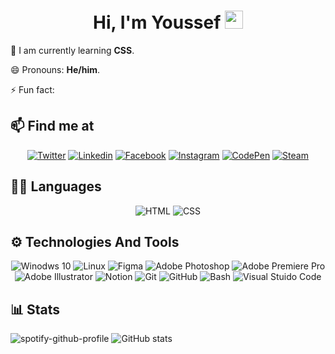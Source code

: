 <div >
<h1 align="center">Hi, I'm Youssef <img src="https://github.com/TheDudeThatCode/TheDudeThatCode/blob/master/Assets/Hi.gif" width="29px"> </h1>

🌱 I am currently learning **CSS**.

😄 Pronouns: **He/him**.

⚡ Fun fact:
</div>

## 📫 Find me at

<div align="center">

<a href="https://twitter.com/Toxic_Hunt3r" target="_blank"><img src="https://img.shields.io/badge/%20-1DA1F2?style=flat-square&logo=twitter&logoColor=white" alt="Twitter" /></a>
<a href="https://www.linkedin.com/in/toxichunt3r/" target="_blank"><img src="https://img.shields.io/badge/LinkedIn-0077B5?style=flat-square&logo=linkedin&logoColor=white" alt="Linkedin"/></a>
<a href="https://www.facebook.com/ToxicHunt3r" target="_blank"><img src="https://img.shields.io/badge/Facebook-%231877F2.svg?style=flat-square&logo=Facebook&logoColor=white" alt="Facebook"/></a>
<a href="https://www.instagram.com/toxic_hunt3r" target="_blank"><img src="https://img.shields.io/badge/Instagram-E4405F?style=flat-square&logo=instagram&logoColor=white" alt="Instagram"/></a>
<a href="https://codepen.io/Toxic_Hunt3r" target="_blank"><img src="https://img.shields.io/badge/Codepen-000000?style=flat-square&logo=codepen&logoColor=white" alt="CodePen"/></a>
<a href="https://steamcommunity.com/id/Toxic_Hunt3r" target="_blank"><img src="https://img.shields.io/badge/steam-%23000000.svg?style=flat-square&logo=steam&logoColor=white" alt="Steam"/></a>
</div>

## ✍🏼 Languages
<div align="center">

<img src="https://img.shields.io/badge/HTML5-E34F26?style=flat-square&logo=html5&logoColor=white" alt="HTML"/>
<img src="https://img.shields.io/badge/CSS3-1572B6?style=flat-square&logo=css3&logoColor=white" alt="CSS"/>

</div>


## ⚙️ Technologies And Tools
<div align="center">

<img src="https://img.shields.io/badge/Windows-0078D6?style=flat-square&logo=windows&logoColor=white" alt="Winodws 10"/>
<img src="https://img.shields.io/badge/Linux-FCC624?style=flat-square&logo=linux&logoColor=black" alt="Linux"/>
<img src="https://img.shields.io/badge/figma-%23F24E1E.svg?style=flat-square&logo=figma&logoColor=white" alt="Figma"/>
<img src="https://img.shields.io/badge/Photoshop-%2331A8FF.svg?style=flat-square&logo=adobephotoshop&logoColor=white" alt="Adobe Photoshop"/>
<img src="https://img.shields.io/badge/Premiere%20Pro-9999FF.svg?style=flat-square&logo=Adobe%20Premiere%20Pro&logoColor=white" alt="Adobe Premiere Pro"/>
<img src="https://img.shields.io/badge/Illustrator-%23FF9A00.svg?style=flat-square&logo=adobeillustrator&logoColor=white" alt="Adobe Illustrator"/>
<img src="https://img.shields.io/badge/Notion-%23000000.svg?style=flat-square&logo=notion&logoColor=white" alt="Notion"/>
<img src="https://img.shields.io/badge/git-%23F05033.svg?style=flat-square&logo=git&logoColor=white" alt="Git"/>
<img src="https://img.shields.io/badge/github-%23121011.svg?style=flat-square&logo=github&logoColor=white" alt="GitHub"/>
<img src="https://img.shields.io/badge/GNU%20Bash-4EAA25?style=flat-square&logo=GNU%20Bash&logoColor=white" alt="Bash"/>
<img src="https://img.shields.io/badge/VS%20Code-0078d7.svg?style=flat-square&logo=visual-studio-code&logoColor=white" alt="Visual Stuido Code"/>
</div>

## 📊 Stats
<div align="left">

![spotify-github-profile](https://spotify-github-profile.vercel.app/api/view?uid=dio9jpal20ac1wao5vjk03985&cover_image=true&theme=default&bar_color_cover=true) ![GitHub stats](https://github-readme-stats.vercel.app/api?username=ToxicHunt3r&show_icons=true)
</div>